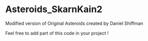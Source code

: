 # Asteroids_SkarnKain2
Modified version of Original Asteroids created by Daniel Shiffman

Feel free to add part of this code in your project !
